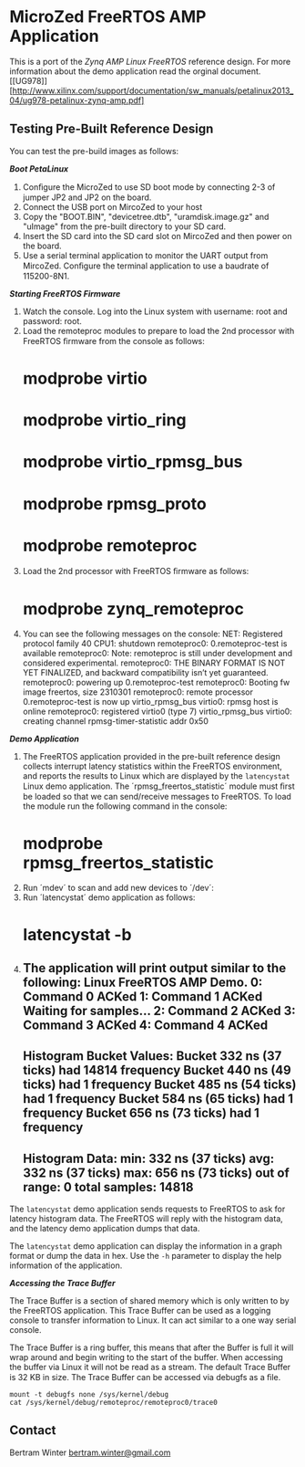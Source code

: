 MicroZed FreeRTOS AMP Application
======

This is a port of the *Zynq AMP Linux FreeRTOS* reference design. For more information about the demo application read the orginal document. [\[UG978\]][http://www.xilinx.com/support/documentation/sw_manuals/petalinux2013_04/ug978-petalinux-zynq-amp.pdf]

Testing Pre-Built Reference Design
-----

You can test the pre-build images as follows:

***Boot PetaLinux***
1. Conﬁgure the MicroZed to use SD boot mode by connecting 2-3 of jumper JP2 and JP2 on the board.
2. Connect the USB port on MircoZed to your host
3. Copy the "BOOT.BIN", "devicetree.dtb", "uramdisk.image.gz" and "uImage" from the pre-built directory to your SD card.
4. Insert the SD card into the SD card slot on MircoZed and then power on the board.
5. Use a serial terminal application to monitor the UART output from MircoZed. Conﬁgure the terminal application to use a baudrate of 115200-8N1.

***Starting FreeRTOS Firmware***
1. Watch the console. Log into the Linux system with username: root and password: root.
2. Load the remoteproc modules to prepare to load the 2nd processor with FreeRTOS ﬁrmware from the console as follows:
	# modprobe virtio
	# modprobe virtio_ring
	# modprobe virtio_rpmsg_bus
	# modprobe rpmsg_proto
	# modprobe remoteproc
3. Load the 2nd processor with FreeRTOS ﬁrmware as follows:
	# modprobe zynq_remoteproc
4. You can see the following messages on the console:
	NET: Registered protocol family 40
	CPU1: shutdown
	remoteproc0: 0.remoteproc-test is available
	remoteproc0: Note: remoteproc is still under development and considered
	experimental.
	remoteproc0: THE BINARY FORMAT IS NOT YET FINALIZED, and backward compatibility
	isn’t yet guaranteed.
	remoteproc0: powering up 0.remoteproc-test
	remoteproc0: Booting fw image freertos, size 2310301
	remoteproc0: remote processor 0.remoteproc-test is now up
	virtio_rpmsg_bus virtio0: rpmsg host is online
	remoteproc0: registered virtio0 (type 7)
	virtio_rpmsg_bus virtio0: creating channel rpmsg-timer-statistic addr 0x50


***Demo Application***
1. The FreeRTOS application provided in the pre-built reference design collects interrupt latency statistics within the FreeRTOS environment, and reports the results to Linux which are displayed by the `latencystat` Linux demo application. The ´rpmsg_freertos_statistic´ module must ﬁrst be loaded so that we can send/receive messages to FreeRTOS. To load the module run the following command in the console:
	# modprobe rpmsg_freertos_statistic
2. Run ´mdev´ to scan and add new devices to ´/dev´:
3. Run ´latencystat´ demo application as follows:
	# latencystat -b
4. The application will print output similar to the following:
	Linux FreeRTOS AMP Demo.
	0: Command 0 ACKed
	1: Command 1 ACKed
	Waiting for samples...
	2: Command 2 ACKed
	3: Command 3 ACKed
	4: Command 4 ACKed
	-----------------------------------------------------------
	Histogram Bucket Values:
	Bucket 332 ns (37 ticks) had 14814 frequency
	Bucket 440 ns (49 ticks) had 1 frequency
	Bucket 485 ns (54 ticks) had 1 frequency
	Bucket 584 ns (65 ticks) had 1 frequency
	Bucket 656 ns (73 ticks) had 1 frequency
	-----------------------------------------------------------
	Histogram Data:
	min: 332 ns (37 ticks)
	avg: 332 ns (37 ticks)
	max: 656 ns (73 ticks)
	out of range: 0
	total samples: 14818
	-----------------------------------------------------------

The `latencystat` demo application sends requests to FreeRTOS to ask for latency histogram data. The FreeRTOS will reply with the histogram data, and the latency demo application dumps that data.

The `latencystat` demo application can display the information in a graph format or dump the data in hex. Use the `-h` parameter to display the help information of the application.

***Accessing the Trace Buffer*** 

The Trace Buffer is a section of shared memory which is only written to by the FreeRTOS application. This Trace Buffer can be used as a logging console to transfer information to Linux. It can act similar to a one way serial console.

The Trace Buffer is a ring buffer, this means that after the Buffer is full it will wrap around and begin writing to the start of the buffer. When accessing the buffer via Linux it will not be read as a stream. The default Trace Buffer is 32 KB in size. The Trace Buffer can be accessed via debugfs as a ﬁle.

	mount -t debugfs none /sys/kernel/debug
	cat /sys/kernel/debug/remoteproc/remoteproc0/trace0

Contact
------
Bertram Winter
bertram.winter@gmail.com
